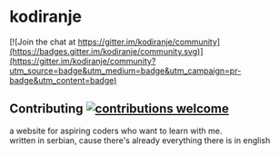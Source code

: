 # kodiranje

[![Join the chat at https://gitter.im/kodiranje/community](https://badges.gitter.im/kodiranje/community.svg)](https://gitter.im/kodiranje/community?utm_source=badge&utm_medium=badge&utm_campaign=pr-badge&utm_content=badge)

## Contributing [![contributions welcome](https://img.shields.io/badge/contributions-welcome-brightgreen.svg?style=flat)](https://github.com/dwyl/esta/issues)

a website for aspiring coders who want to learn with me.  
written in serbian, cause there's already everything there is in english
